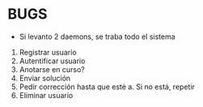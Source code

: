 BUGS
====

* Si levanto 2 daemons, se traba todo el sistema



1. Registrar usuario
2. Autentificar usuario
3. Anotarse en curso?
4. Enviar solución
5. Pedir corrección hasta que esté
	a. Si no está, repetir
6. Eliminar usuario
